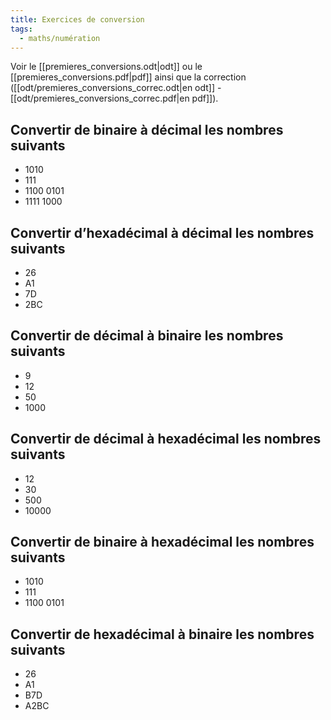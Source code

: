```yaml
---
title: Exercices de conversion
tags:
  - maths/numération
---
```


Voir le [[premieres_conversions.odt|odt]] ou le [[premieres_conversions.pdf|pdf]] ainsi que la correction ([[odt/premieres_conversions_correc.odt|en odt]]  - [[odt/premieres_conversions_correc.pdf|en pdf]]).

## Convertir de binaire à décimal les nombres suivants

- 1010
- 111
- 1100 0101
- 1111 1000

## Convertir d’hexadécimal à décimal les nombres suivants

- 26
- A1
- 7D
- 2BC

## Convertir de décimal à binaire les nombres suivants

- 9
- 12
- 50
- 1000

## Convertir de décimal à hexadécimal les nombres suivants

- 12
- 30
- 500
- 10000

## Convertir de binaire à hexadécimal les nombres suivants

- 1010
- 111
- 1100 0101

## Convertir de hexadécimal à binaire les nombres suivants

- 26
- A1
- B7D
- A2BC
